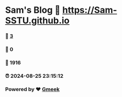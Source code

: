 # Sam's Blog :link: https://Sam-SSTU.github.io 
### :page_facing_up: [3](https://Sam-SSTU.github.io/tag.html) 
### :speech_balloon: 0 
### :hibiscus: 1916 
### :alarm_clock: 2024-08-25 23:15:12 
### Powered by :heart: [Gmeek](https://github.com/Meekdai/Gmeek)
